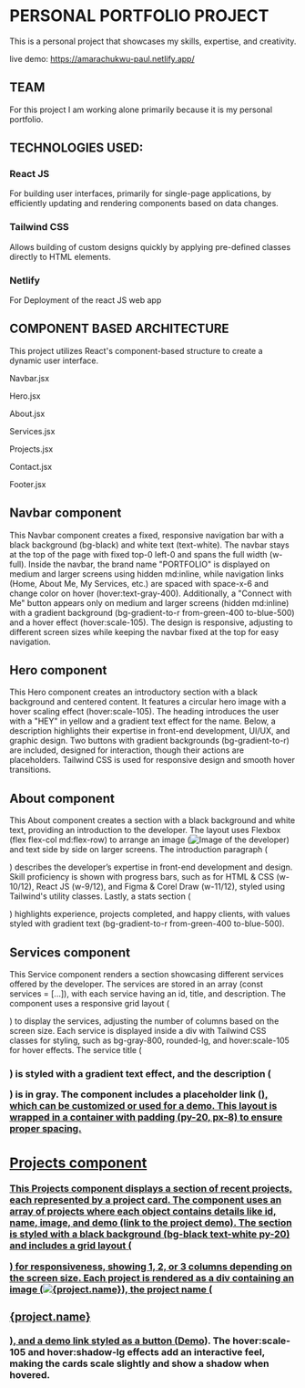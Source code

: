 # PERSONAL PORTFOLIO PROJECT

This is a personal project that showcases my skills, expertise, and creativity.

live demo: https://amarachukwu-paul.netlify.app/

## TEAM

For this project I am working alone primarily because it is my personal portfolio. 

## TECHNOLOGIES USED:

### React JS

For building user interfaces, primarily for single-page applications, by efficiently updating and rendering components based on data changes.

### Tailwind CSS

 Allows building of custom designs quickly by applying pre-defined classes directly to HTML elements.

### Netlify

For Deployment of the react JS web app

## COMPONENT BASED ARCHITECTURE

This project utilizes React's component-based structure to create a dynamic user interface.

Navbar.jsx

Hero.jsx

About.jsx

Services.jsx

Projects.jsx

Contact.jsx

Footer.jsx

## Navbar component

This Navbar component creates a fixed, responsive navigation bar with a black background (bg-black) and white text (text-white). The navbar stays at the top of the page with fixed top-0 left-0 and spans the full width (w-full). Inside the navbar, the brand name "PORTFOLIO" is displayed on medium and larger screens using hidden md:inline, while navigation links (Home, About Me, My Services, etc.) are spaced with space-x-6 and change color on hover (hover:text-gray-400). Additionally, a "Connect with Me" button appears only on medium and larger screens (hidden md:inline) with a gradient background (bg-gradient-to-r from-green-400 to-blue-500) and a hover effect (hover:scale-105). The design is responsive, adjusting to different screen sizes while keeping the navbar fixed at the top for easy navigation.

## Hero component

This Hero component creates an introductory section with a black background and centered content. It features a circular hero image with a hover scaling effect (hover:scale-105). The heading introduces the user with a "HEY" in yellow and a gradient text effect for the name. Below, a description highlights their expertise in front-end development, UI/UX, and graphic design. Two buttons with gradient backgrounds (bg-gradient-to-r) are included, designed for interaction, though their actions are placeholders. Tailwind CSS is used for responsive design and smooth hover transitions.

## About component

This About component creates a section with a black background and white text, providing an introduction to the developer. The layout uses Flexbox (flex flex-col md:flex-row) to arrange an image (<img src={AboutImage} alt="Image of the developer" className="w-72 h-80 rounded object-cover" />) and text side by side on larger screens. The introduction paragraph (<p className="text-lg mb-8">) describes the developer’s expertise in front-end development and design. Skill proficiency is shown with progress bars, such as for HTML & CSS (w-10/12), React JS (w-9/12), and Figma & Corel Draw (w-11/12), styled using Tailwind's utility classes. Lastly, a stats section (<div className="mt-12 flex justify-between text-center">) highlights experience, projects completed, and happy clients, with values styled with gradient text (bg-gradient-to-r from-green-400 to-blue-500).

## Services component

This Service component renders a section showcasing different services offered by the developer. The services are stored in an array (const services = [...]), with each service having an id, title, and description. The component uses a responsive grid layout (<div className="grid grid-cols-1 md:grid-cols-2 lg:grid-cols-3 gap-8">) to display the services, adjusting the number of columns based on the screen size. Each service is displayed inside a div with Tailwind CSS classes for styling, such as bg-gray-800, rounded-lg, and hover:scale-105 for hover effects. The service title (<h3 className="mt-2 text-2xl font-bold text-transparent bg-clip-text bg-gradient-to-r from-green-400 to-blue-500">) is styled with a gradient text effect, and the description (<p className="mt-2 text-gray-300">) is in gray. The component includes a placeholder link (<a href="#" className="mt-4 inline-block text-green-400 hover:text-blue-500">), which can be customized or used for a demo. This layout is wrapped in a container with padding (py-20, px-8) to ensure proper spacing.

## Projects component

This Projects component displays a section of recent projects, each represented by a project card. The component uses an array of projects where each object contains details like id, name, image, and demo (link to the project demo). The section is styled with a black background (bg-black text-white py-20) and includes a grid layout (<div className="grid grid-cols-1 md:grid-cols-2 lg:grid-cols-3 gap-8">) for responsiveness, showing 1, 2, or 3 columns depending on the screen size. Each project is rendered as a div containing an image (<img src={project.image} alt={project.name} className="rounded-lg mb-4 w-full h-48 object-cover" />), the project name (<h3 className="text-2xl font-bold mb-2">{project.name}</h3>), and a demo link styled as a button (<a href={project.demo} className="inline-block bg-gradient-to-r from-green-400 to-blue-500 text-white px-4 py-2 rounded-full" target="_blank" rel="noopener noreferrer">Demo</a>). The hover:scale-105 and hover:shadow-lg effects add an interactive feel, making the cards scale slightly and show a shadow when hovered.
